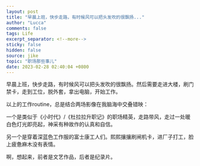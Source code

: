 ```yaml
---
layout: post
title: "早晨上班，快步走路，有时候风可以把头发吹的很飘扬..."
author: "Lucca"
comments: false
tags: Life
excerpt_separator: <!--more-->
sticky: false
hidden: false
source: jike
topic: "职场那些事儿"
date: 2023-02-28 02:40:04 +0800
---
```


早晨上班，快步走路，有时候风可以把头发吹的很飘扬。然后需要走进大楼，刷门禁卡，走到工位，脱外套，拿出电脑，开始工作。

<!--more-->



以上的工作routine，总是结合两场影像在我脑海中交叠错映：

一个是类似于《小时代》/《杜拉拉升职记》的职场精英，走路带风，走过一处暖白色灯光即亮起，神采有种故作的认真和自信。

另一个是穿着深蓝色工作服的富士康工人们。熙熙攘攘刷闸机卡，进厂子打工，脸上疲惫麻木没有表情。

啊，想起来，前者是文艺作品，后者是纪录片。
